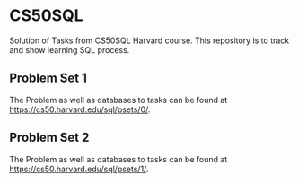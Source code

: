 # CS50SQL
Solution of Tasks from CS50SQL Harvard course.
This repository is to track and show learning SQL process.

## Problem Set 1
The Problem as well as databases to tasks can be found at https://cs50.harvard.edu/sql/psets/0/.

## Problem Set 2
The Problem as well as databases to tasks can be found at https://cs50.harvard.edu/sql/psets/1/.
